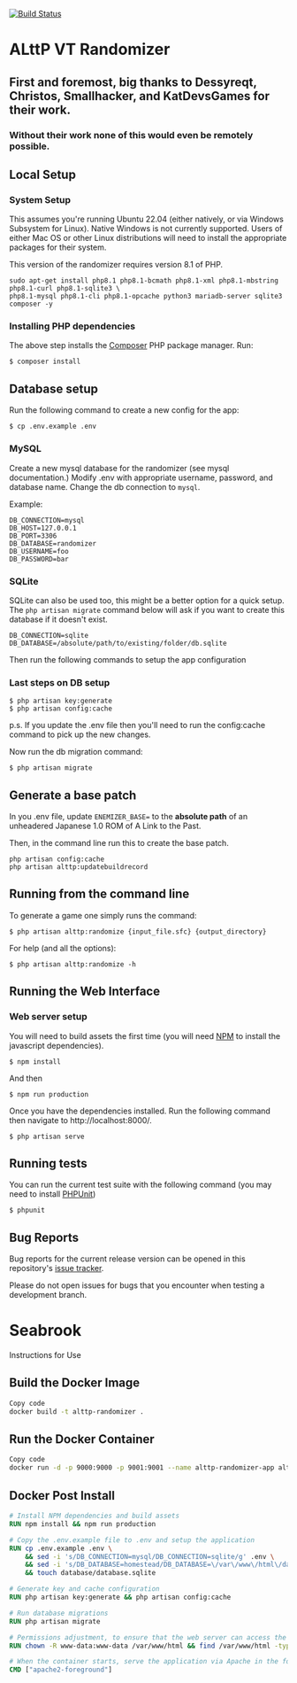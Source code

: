 [![Build Status](https://travis-ci.org/sporchia/alttp_vt_randomizer.svg?branch=master)](https://travis-ci.org/sporchia/alttp_vt_randomizer)

# ALttP VT Randomizer

## First and foremost, big thanks to Dessyreqt, Christos, Smallhacker, and KatDevsGames for their work.
### Without their work none of this would even be remotely possible.

## Local Setup

### System Setup
This assumes you're running Ubuntu 22.04 (either natively, or via Windows Subsystem for Linux).
Native Windows is not currently supported.
Users of either Mac OS or other Linux distributions will need to install the appropriate packages for their system.

This version of the randomizer requires version 8.1 of PHP.

```
sudo apt-get install php8.1 php8.1-bcmath php8.1-xml php8.1-mbstring php8.1-curl php8.1-sqlite3 \
php8.1-mysql php8.1-cli php8.1-opcache python3 mariadb-server sqlite3 composer -y
```

### Installing PHP dependencies
The above step installs the [Composer](https://getcomposer.org/) PHP package manager. Run:

```
$ composer install
```

## Database setup

Run the following command to create a new config for the app:
```
$ cp .env.example .env
```

### MySQL
Create a new mysql database for the randomizer (see mysql documentation.) Modify .env with
appropriate username, password, and database name. Change the db connection to `mysql`.

Example:
```
DB_CONNECTION=mysql
DB_HOST=127.0.0.1
DB_PORT=3306
DB_DATABASE=randomizer
DB_USERNAME=foo
DB_PASSWORD=bar
```

### SQLite
SQLite can also be used too, this might be a better option for a quick setup. The
`php artisan migrate` command below will ask if you want to create this database if
it doesn't exist.

```
DB_CONNECTION=sqlite
DB_DATABASE=/absolute/path/to/existing/folder/db.sqlite
```

Then run the following commands to setup the app configuration

### Last steps on DB setup
```
$ php artisan key:generate
$ php artisan config:cache
```
p.s. If you update the .env file then you'll need to run the config:cache command to pick up the new changes.

Now run the db migration command:

```
$ php artisan migrate
```

## Generate a base patch

In you .env file, update `ENEMIZER_BASE=` to the **absolute path** of an unheadered Japanese 1.0 ROM of A Link to the Past.

Then, in the command line run this to create the base patch.

```
php artisan config:cache
php artisan alttp:updatebuildrecord
```

## Running from the command line
To generate a game one simply runs the command:

```
$ php artisan alttp:randomize {input_file.sfc} {output_directory}
```

For help (and all the options):

```
$ php artisan alttp:randomize -h
```

## Running the Web Interface

### Web server setup
You will need to build assets the first time (you will need [NPM](https://www.npmjs.com/get-npm) to install the javascript dependencies).

```
$ npm install
```

And then

```
$ npm run production
```

Once you have the dependencies installed. Run the following command then navigate to http://localhost:8000/.

```
$ php artisan serve
```

## Running tests
You can run the current test suite with the following command (you may need to install [PHPUnit](https://phpunit.de/))

```
$ phpunit
```

## Bug Reports
Bug reports for the current release version can be opened in this repository's [issue tracker](https://github.com/sporchia/alttp_vt_randomizer/issues).

Please do not open issues for bugs that you encounter when testing a development branch.

# Seabrook

Instructions for Use

## Build the Docker Image

```sh
Copy code
docker build -t alttp-randomizer .
```

## Run the Docker Container

```sh
Copy code
docker run -d -p 9000:9000 -p 9001:9001 --name alttp-randomizer-app alttp-randomizer
```

## Docker Post Install

```Dockerfile
# Install NPM dependencies and build assets
RUN npm install && npm run production

# Copy the .env.example file to .env and setup the application
RUN cp .env.example .env \
    && sed -i 's/DB_CONNECTION=mysql/DB_CONNECTION=sqlite/g' .env \
    && sed -i 's/DB_DATABASE=homestead/DB_DATABASE=\/var\/www\/html\/database\/database.sqlite/g' .env \
    && touch database/database.sqlite

# Generate key and cache configuration
RUN php artisan key:generate && php artisan config:cache

# Run database migrations
RUN php artisan migrate

# Permissions adjustment, to ensure that the web server can access the necessary files
RUN chown -R www-data:www-data /var/www/html && find /var/www/html -type d -exec chmod 755 {} \; && find /var/www/html -type f -exec chmod 644 {} \;

# When the container starts, serve the application via Apache in the foreground
CMD ["apache2-foreground"]
```